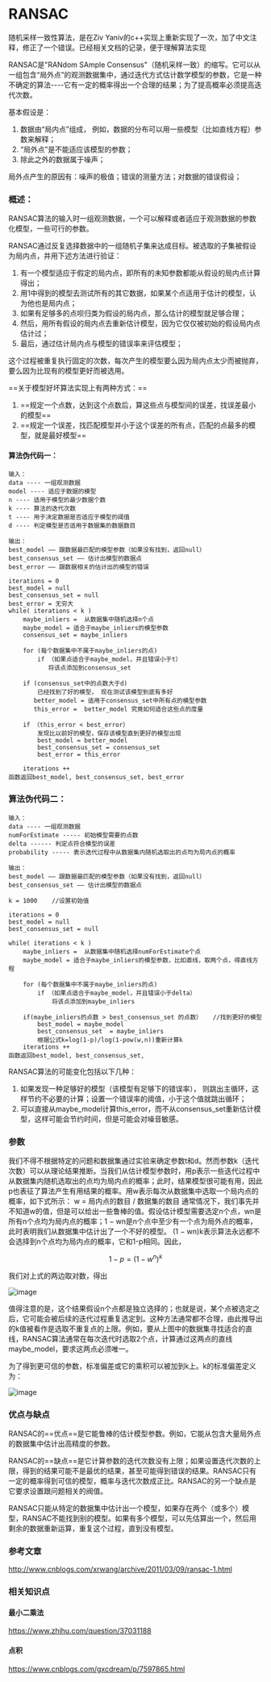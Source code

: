 # RANSAC
随机采样一致性算法，是在Ziv Yaniv的c++实现上重新实现了一次，加了中文注释，修正了一个错误。已经相关文档的记录，便于理解算法实现

RANSAC是"RANdom SAmple Consensus"（随机采样一致）的缩写。它可以从一组包含“局外点”的观测数据集中，通过迭代方式估计数学模型的参数，它是一种不确定的算法----它有一定的概率得出一个合理的结果；为了提高概率必须提高迭代次数。

基本假设是：
1. 数据由“局内点”组成， 例如，数据的分布可以用一些模型（比如直线方程）参数来解释；
2. “局外点”是不能适应该模型的参数；
3. 除此之外的数据属于噪声；

局外点产生的原因有：噪声的极值；错误的测量方法；对数据的错误假设；

### 概述：
RANSAC算法的输入时一组观测数据，一个可以解释或者适应于观测数据的参数化模型，一些可行的参数。

RANSAC通过反复选择数据中的一组随机子集来达成目标。被选取的子集被假设为局内点，并用下述方法进行验证：

1. 有一个模型适应于假定的局内点，即所有的未知参数都能从假设的局内点计算得出；
2. 用1中得到的模型去测试所有的其它数据，如果某个点适用于估计的模型，认为他也是局内点；
3. 如果有足够多的点呗归类为假设的局内点，那么估计的模型就足够合理；
4. 然后，用所有假设的局内点去重新估计模型，因为它仅仅被初始的假设局内点估计过；
5. 最后，通过估计局内点与模型的错误率来评估模型；

这个过程被重复执行固定的次数，每次产生的模型要么因为局内点太少而被抛弃，要么因为比现有的模型更好而被选用。

==关于模型好坏算法实现上有两种方式：==
1. ==规定一个点数，达到这个点数后，算这些点与模型间的误差，找误差最小的模型==
2. ==规定一个误差，找匹配模型并小于这个误差的所有点，匹配的点最多的模型，就是最好模型==
 
#### 算法伪代码一：

```
输入：
data ---- 一组观测数据
model ---- 适应于数据的模型
n ---- 适用于模型的最少数据个数
k ---- 算法的迭代次数
t ---- 用于决定数据是否适应于模型的阈值
d ---- 判定模型是否适用于数据集的数据数目

输出：
best_model —— 跟数据最匹配的模型参数（如果没有找到，返回null）
best_consensus_set —— 估计出模型的数据点
best_error —— 跟数据相关的估计出的模型的错误

iterations = 0
best_model = null
best_consensus_set = null
best_error = 无穷大
while( iterations < k )
    maybe_inliers =  从数据集中随机选择n个点
    maybe_model = 适合于maybe_inliers的模型参数
    consensus_set = maybe_inliers

    for (每个数据集中不属于maybe_inliers的点)
        if （如果点适合于maybe_model，并且错误小于t）
           将该点添加到consensus_set

    if (consensus_set中的点数大于d)
        已经找到了好的模型， 现在测试该模型到底有多好
       better_model = 适用于consensus_set中所有点的模型参数
       this_error =  better_model 究竟如何适合这些点的度量
    
    if （this_error < best_error）
        发现比以前好的模型，保存该模型直到更好的模型出现
        best_model = better_model
        best_consensus_set = consensus_set
        best_error = this_error

    iterations ++
函数返回best_model, best_consensus_set, best_error
```

### 算法伪代码二：

```
输入：
data ---- 一组观测数据
numForEstimate ----- 初始模型需要的点数
delta ------ 判定点符合模型的误差
probability ----- 表示迭代过程中从数据集内随机选取出的点均为局内点的概率

输出：
best_model —— 跟数据最匹配的模型参数（如果没有找到，返回null）
best_consensus_set —— 估计出模型的数据点

k = 1000	//设置初始值

iterations = 0
best_model = null
best_consensus_set = null

while( iterations < k )
    maybe_inliers =  从数据集中随机选择numForEstimate个点
    maybe_model = 适合于maybe_inliers的模型参数，比如直线，取两个点，得直线方程

    for (每个数据集中不属于maybe_inliers的点)
        if （如果点适合于maybe_model，并且错误小于delta）
            将该点添加到maybe_inliers

    if(maybe_inliers的点数 > best_consensus_set 的点数）	//找到更好的模型
        best_model = maybe_model
        best_consensus_set  = maybe_inliers
        根据公式k=log(1-p)/log(1-pow(w,n))重新计算k
    iterations ++
函数返回best_model, best_consensus_set,
```


RANSAC算法的可能变化包括以下几种：
1. 如果发现一种足够好的模型（该模型有足够下的错误率）， 则跳出主循环，这样节约不必要的计算；设置一个错误率的阈值，小于这个值就跳出循环；
2. 可以直接从maybe_model计算this_error，而不从consensus_set重新估计模型，这样可能会节约时间，但是可能会对噪音敏感。

### 参数
我们不得不根据特定的问题和数据集通过实验来确定参数t和d。然而参数k（迭代次数）可以从理论结果推断。当我们从估计模型参数时，用p表示一些迭代过程中从数据集内随机选取出的点均为局内点的概率；此时，结果模型很可能有用，因此p也表征了算法产生有用结果的概率。用w表示每次从数据集中选取一个局内点的概率，如下式所示：
    w = 局内点的数目 / 数据集的数目
通常情况下，我们事先并不知道w的值，但是可以给出一些鲁棒的值。假设估计模型需要选定n个点，wn是所有n个点均为局内点的概率；1 − wn是n个点中至少有一个点为局外点的概率，此时表明我们从数据集中估计出了一个不好的模型。 (1 − wn)k表示算法永远都不会选择到n个点均为局内点的概率，它和1-p相同。因此，

```math
1-p=(1 - w^n)^k
```

我们对上式的两边取对数，得出

![image](https://pic002.cnblogs.com/images/2011/21602/2011030818233619.png)
    
值得注意的是，这个结果假设n个点都是独立选择的；也就是说，某个点被选定之后，它可能会被后续的迭代过程重复选定到。这种方法通常都不合理，由此推导出的k值被看作是选取不重复点的上限。例如，要从上图中的数据集寻找适合的直线，RANSAC算法通常在每次迭代时选取2个点，计算通过这两点的直线maybe_model，要求这两点必须唯一。

为了得到更可信的参数，标准偏差或它的乘积可以被加到k上。k的标准偏差定义为：

![image](https://pic002.cnblogs.com/images/2011/21602/2011030818234870.png)

### 优点与缺点
 RANSAC的==优点==是它能鲁棒的估计模型参数。例如，它能从包含大量局外点的数据集中估计出高精度的参数。
 
 RANSAC的==缺点==是它计算参数的迭代次数没有上限；如果设置迭代次数的上限，得到的结果可能不是最优的结果，甚至可能得到错误的结果。RANSAC只有一定的概率得到可信的模型，概率与迭代次数成正比。RANSAC的另一个缺点是它要求设置跟问题相关的阀值。
 
 RANSAC只能从特定的数据集中估计出一个模型，如果存在两个（或多个）模型，RANSAC不能找到别的模型。如果有多个模型，可以先估算出一个，然后用剩余的数据重新运算，重复这个过程，直到没有模型。
 
###  参考文章
http://www.cnblogs.com/xrwang/archive/2011/03/09/ransac-1.html

### 相关知识点
#### 最小二乘法
https://www.zhihu.com/question/37031188

#### 点积
https://www.cnblogs.com/gxcdream/p/7597865.html
